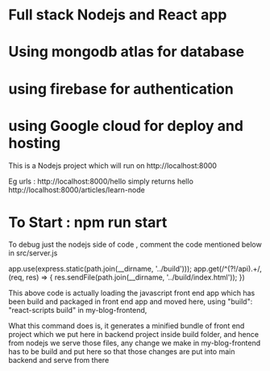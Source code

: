 # Full stack Nodejs and React app
# Using mongodb atlas for database
# using firebase for authentication
# using Google cloud for deploy and hosting

This is a Nodejs project which will run on 
http://localhost:8000

Eg urls :
http://localhost:8000/hello      simply returns hello 
http://localhost:8000/articles/learn-node   


# To Start : npm run start

To debug just the nodejs side of code , comment the code mentioned below in src/server.js 

app.use(express.static(path.join(__dirname, '../build')));
app.get(/^(?!\/api).+/, (req, res) => {
    res.sendFile(path.join(__dirname, '../build/index.html'));
})

This above code is actually loading the javascript front end app which has been build and packaged in front end app and moved here,
using "build": "react-scripts build" in my-blog-frontend,

What this command does is, it generates a minified bundle of front end project which we put here in backend project inside build folder,
and hence from nodejs we serve those files, any change we make in my-blog-frontend has to be build and put here so that those changes are put into main backend and serve from there


